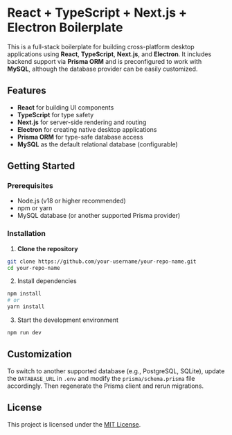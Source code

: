 # React + TypeScript + Next.js + Electron Boilerplate

This is a full-stack boilerplate for building cross-platform desktop applications using **React**, **TypeScript**, **Next.js**, and **Electron**. It includes backend support via **Prisma ORM** and is preconfigured to work with **MySQL**, although the database provider can be easily customized.

## Features

- **React** for building UI components
- **TypeScript** for type safety
- **Next.js** for server-side rendering and routing
- **Electron** for creating native desktop applications
- **Prisma ORM** for type-safe database access
- **MySQL** as the default relational database (configurable)

## Getting Started

### Prerequisites

- Node.js (v18 or higher recommended)
- npm or yarn
- MySQL database (or another supported Prisma provider)

### Installation

1. **Clone the repository**
  ```bash
  git clone https://github.com/your-username/your-repo-name.git
  cd your-repo-name
  ```
2. Install dependencies
  ```bash
  npm install
  # or
  yarn install
  ```
3. Start the development environment
  ```bash
  npm run dev
  ```

## Customization

To switch to another supported database (e.g., PostgreSQL, SQLite), update the `DATABASE_URL` in `.env` and modify the `prisma/schema.prisma` file accordingly. Then regenerate the Prisma client and rerun migrations.

## License

This project is licensed under the [MIT License](LICENSE).

